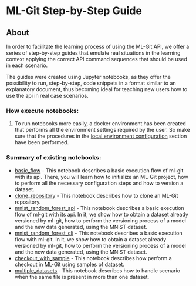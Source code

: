 # ML-Git Step-by-Step Guide

## About

In order to facilitate the learning process of using the ML-Git API, we offer a series of step-by-step guides that emulate real situations in the learning context applying the correct API command sequences that should be used in each scenario.

The guides were created using Jupyter notebooks, as they offer the possibility to run, step-by-step, code snippets in a format similar to an explanatory document, thus becoming ideal for teaching new users how to use the api in real case scenarios.

### **How execute notebooks:**
1. To run notebooks more easily, a docker environment has been created that performs all the environment settings required by the user. So make sure that the procedures in the [local environment configuration](https://github.com/HPInc/ml-git/tree/main/docker) section have been performed.
    
### **Summary of existing notebooks:**

- [basic_flow](https://github.com/HPInc/ml-git/blob/main/docs/api/api_scripts/basic_flow.ipynb) - This notebook describes a basic execution flow of ml-git with its api. There, you will learn how to initialize an ML-Git project, how to perform all the necessary configuration steps and how to version a dataset.<br/>
- [clone_repository](https://github.com/HPInc/ml-git/blob/main/docs/api/api_scripts/clone_repository.ipynb) - This notebook describes how to clone an ML-Git repository.
- [mnist_random_forest_api](https://github.com/HPInc/ml-git/blob/main/docs/api/api_scripts/mnist_notebook/mnist_random_forest_api.ipynb) - This notebook describes a basic execution flow of ml-git with its api. In it, we show how to obtain a dataset already versioned by ml-git, how to perform the versioning process of a model and the new data generated, using the MNIST dataset.
- [mnist_random_forest_cli](https://github.com/HPInc/ml-git/blob/main/docs/api/api_scripts/mnist_notebook/mnist_random_forest_cli.ipynb) - This notebook describes a basic execution flow with ml-git. In it, we show how to obtain a dataset already versioned by ml-git, how to perform the versioning process of a model and the new data generated, using the MNIST dataset.
- [checkout_with_sample](https://github.com/HPInc/ml-git/blob/main/docs/api/api_scripts/multiple_datasets_notebook/checkout_with_sample.ipynb) - This notebook describes how perform a checkout in ML-Git using samples of dataset.
- [multiple_datasets](https://github.com/HPInc/ml-git/blob/main/docs/api/api_scripts/multiple_datasets_notebook/multiple_datasets.ipynb) - This notebook describes how to handle scenario when the same file is present in more than one dataset.